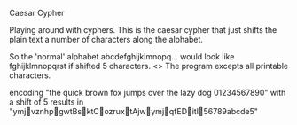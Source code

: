 Caesar Cypher

Playing around with cyphers. This is the caesar cypher that just shifts the plain text a number of characters along the alphabet.
<P>
So the 'normal' alphabet abcdefghijklmnopq... would look like fghijklmnopqrst if shifted 5 characters.
<>
The program excepts all printable characters.
<p>
encoding "the quick brown fox jumps over the lazy dog 01234567890"
with a shift of 5 results in "ymjvznhpgwtBsktCozruxtAjwymjqfEDitl56789abcde5"
